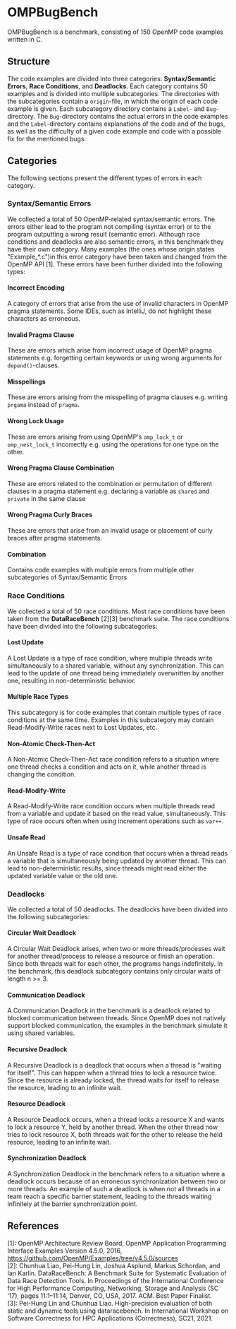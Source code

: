 # OMPBugBench

OMPBugBench is a benchmark, consisting of 150 OpenMP code examples written in C. 

## Structure
The code examples are divided into three categories: **Syntax/Semantic Errors**, **Race Conditions**, and **Deadlocks**. 
Each category contains 50 examples and is divided into multiple subcategories. 
The directories with the subcategories contain a `origin`-file, in which the origin of each code example is given.
Each subcategory directory contains a `Label`- and `Bug`-directory. 
The `Bug`-directory contains the actual errors in the code examples and the `Label`-directory contains explanations of the code and of the bugs, as well as the difficulty of a given code example and code with a possible fix for the mentioned bugs.

## Categories
The following sections present the different types of errors in each category.
### Syntax/Semantic Errors
We collected a total of 50 OpenMP-related syntax/semantic errors. The errors either lead to the program not compiling (syntax error) or to the program outputting a wrong result (semantic error).
Although race conditions and deadlocks are also semantic errors, in this benchmark they have their own category. Many examples (the ones whose origin states "Example_*.c")in this error category have been taken and changed from the OpenMP API [1].
These errors have been further divided into the following types:
#### Incorrect Encoding
A category of errors that arise from the use of invalid characters in OpenMP pragma statements. Some IDEs, such as IntelliJ, do not highlight these characters as erroneous.
#### Invalid Pragma Clause
These are errors which arise from incorrect usage of OpenMP pragma statements e.g. forgetting certain keywords or using wrong arguments for `depend()`-clauses.
#### Misspellings
These are errors arising from the misspelling of pragma clauses e.g. writing `prgama` instead of `pragma`.
#### Wrong Lock Usage
These are errors arising from using OpenMP's `omp_lock_t` or `omp_nest_lock_t` incorrectly e.g. using the operations for one type on the other.
#### Wrong Pragma Clause Combination
These are errors related to the combination or permutation of different clauses in a pragma statement e.g. declaring a variable as `shared` and `private` in the same clause
#### Wrong Pragma Curly Braces
These are errors that arise from an invalid usage or placement of curly braces after pragma statements.
#### Combination
Contains code examples with multiple errors from multiple other subcategories of Syntax/Semantic Errors

### Race Conditions
We collected a total of 50 race conditions. Most race conditions have been taken from the **DataRaceBench** [2][3] benchmark suite. The race conditions have been divided into the following subcategories:
#### Lost Update
A Lost Update is a type of race condition, where multiple threads write simultaneously to a shared variable, without any synchronization. This can lead to the update of one thread being immediately overwritten by another one, resulting in non-deterministic behavior.
#### Multiple Race Types
This subcategory is for code examples that contain multiple types of race conditions at the same time. Examples in this subcategory may contain Read-Modify-Write races next to Lost Updates, etc.
#### Non-Atomic Check-Then-Act
A Non-Atomic Check-Then-Act race condition refers to a situation where one thread checks a condition and acts on it, while another thread is changing the condition.
#### Read-Modify-Write
A Read-Modify-Write race condition occurs when multiple threads read from a variable and update it based on the read value, simultaneously. This type of race occurs often when using increment operations such as `var++`.
#### Unsafe Read
An Unsafe Read is a type of race condition that occurs when a thread reads a variable that is simultaneously being updated by another thread. This can lead to non-deterministic results, since threads might read either the updated variable value or the old one.

### Deadlocks
We collected a total of 50 deadlocks. The deadlocks have been divided into the following subcategories:
#### Circular Wait Deadlock
A Circular Wait Deadlock arises, when two or more threads/processes wait for another thread/process to release a resource or finish an operation. Since both threads wait for each other, the programs hangs indefinitely. In the benchmark, this deadlock subcategory contains only circular waits of length n >= 3.
#### Communication Deadlock
A Communication Deadlock in the benchmark is a deadlock related to blocked communication between threads. Since OpenMP does not natively support blocked communication, the examples in the benchmark simulate it using shared variables.
#### Recursive Deadlock
A Recursive Deadlock is a deadlock that occurs when a thread is "waiting for itself". This can happen when a thread tries to lock a resource twice. Since the resource is already locked, the thread waits for itself to release the resource, leading to an infinite wait.
#### Resource Deadlock
A Resource Deadlock occurs, when a thread locks a resource X and wants to lock a resource Y, held by another thread. When the other thread now tries to lock resource X, both threads wait for the other to release the held resource, leading to an infinite wait.
#### Synchronization Deadlock
A Synchronization Deadlock in the benchmark refers to a situation where a deadlock occurs because of an erroneous synchronization between two or more threads. An example of such a deadlock is when not all threads in a team reach a specific barrier statement, leading to the threads waiting infinitely at the barrier synchronization point.


## References
[1]: OpenMP Architecture Review Board, OpenMP Application Programming Interface Examples Version 4.5.0, 2016, https://github.com/OpenMP/Examples/tree/v4.5.0/sources \
[2]: Chunhua Liao, Pei-Hung Lin, Joshua Asplund, Markus Schordan, and Ian
Karlin. DataRaceBench: A Benchmark Suite for Systematic Evaluation of
Data Race Detection Tools. In Proceedings of the International Conference
for High Performance Computing, Networking, Storage and Analysis (SC ’17),
pages 11:1–11:14, Denver, CO, USA, 2017. ACM. Best Paper Finalist. \
[3]: Pei-Hung Lin and Chunhua Liao. High-precision evaluation of both static and
dynamic tools using dataracebench. In International Workshop on Software
Correctness for HPC Applications (Correctness), SC21, 2021.

